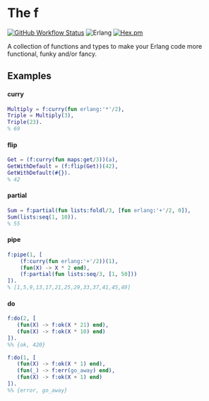 The f
=====
[![GitHub Workflow Status](https://img.shields.io/github/workflow/status/aenglisc/the_f/CI?style=for-the-badge)](https://github.com/aenglisc/the_f/runs/801486938)
![Erlang](https://img.shields.io/badge/erlang-any-blue.svg?style=for-the-badge)
[![Hex.pm](https://img.shields.io/hexpm/v/f.svg?style=for-the-badge)](https://hex.pm/packages/the_f)

A collection of functions and types to make your Erlang code more functional, funky and/or fancy.

Examples
-----

#### curry
```erlang
Multiply = f:curry(fun erlang:'*'/2),
Triple = Multiply(3),
Triple(23).
% 69
```

#### flip
```erlang
Get = (f:curry(fun maps:get/3))(a),
GetWithDefault = (f:flip(Get))(42),
GetWithDefault(#{}).
% 42
```

#### partial
```erlang
Sum = f:partial(fun lists:foldl/3, [fun erlang:'+'/2, 0]),
Sum(lists:seq(1, 10)).
% 55
```

#### pipe
```erlang
f:pipe(1, [
    (f:curry(fun erlang:'+'/2))(1),
    (fun(X) -> X * 2 end),
    (f:partial(fun lists:seq/3, [1, 50]))
]).
% [1,5,9,13,17,21,25,29,33,37,41,45,49]
```

#### do
```erlang
f:do(2, [
   (fun(X) -> f:ok(X * 21) end),
   (fun(X) -> f:ok(X * 10) end)
]).
%% {ok, 420}

f:do(1, [
   (fun(X) -> f:ok(X * 1) end),
   (fun(_) -> f:err(go_away) end),
   (fun(X) -> f:ok(X + 1) end)
]).
%% {error, go_away}
```
